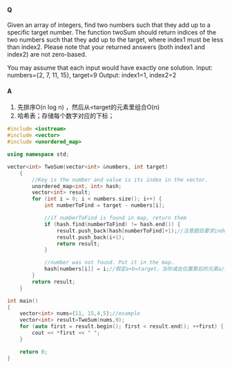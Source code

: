 #### Q

Given an array of integers, find two numbers such that they add up to a specific target number.
The function twoSum should return indices of the two numbers such that they add up to the target, where
index1 must be less than index2. Please note that your returned answers (both index1 and index2) are not
zero-based. 

You may assume that each input would have exactly one solution.
Input: numbers={2, 7, 11, 15}, target=9
Output: index1=1, index2=2 

#### A

1. 先排序O(n log n) ，然后从<target的元素里组合O(n) 
2. 哈希表；存储每个数字对应的下标；

```C++
#include <iostream>
#include <vector>
#include <unordered_map>

using namespace std;

vector<int> TwoSum(vector<int> &numbers, int target)
    {
        //Key is the number and value is its index in the vector.
        unordered_map<int, int> hash;
        vector<int> result;
        for (int i = 0; i < numbers.size(); i++) {
            int numberToFind = target - numbers[i];

            //if numberToFind is found in map, return them
            if (hash.find(numberToFind) != hash.end()) {
                result.push_back(hash[numberToFind]+1);//注意题目要求index从1开始，所以+1
                result.push_back(i+1);
                return result;
            }

            //number was not found. Put it in the map.
            hash[numbers[i]] = i;//假定a+b=target，当你减去位置靠后的元素a/b时，b/a一定已经加入了hash中了。
        }
        return result;
    }

int main()
{
    vector<int> nums={11, 15,4,5};//example
    vector<int> result=TwoSum(nums,9);
    for (auto first = result.begin(); first < result.end(); ++first) {
        cout << *first << " ";
    }

    return 0;
}

```

